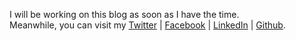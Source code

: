 I will be working on this blog as soon as I have the time.  
Meanwhile, you can visit my [Twitter](https://twitter.com/mamerzouk) | [Facebook](https://facebook.com/mamerzouk) | [LinkedIn](https://linkedin.com/in/mamerzouk) | [Github](https://github.com/mamerzouk).
